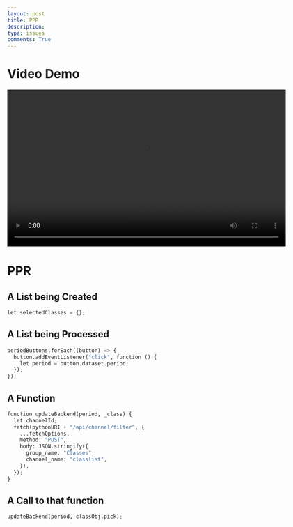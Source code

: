 ```yaml
---
layout: post
title: PPR
description: 
type: issues
comments: True
---
```


# Video Demo

<video width="640" height="360" controls>
  <source src="{{site.baseurl}}/images/2025-03-10 17-38-23.mp4" type="video/mp4">
  Your browser does not support the video tag.
</video>

# PPR


## A List being Created

  ```python
let selectedClasses = {}; 
  ```


## A List being Processed

```python
periodButtons.forEach((button) => {
  button.addEventListener("click", function () {
    let period = button.dataset.period;
  });
});
```


## A Function

```python
function updateBackend(period, _class) {
  let channelId;
  fetch(pythonURI + "/api/channel/filter", {
    ...fetchOptions,
    method: "POST",
    body: JSON.stringify({
      group_name: "Classes",
      channel_name: "classlist",
    }),
  });
}
```


## A Call to that function

```python
updateBackend(period, classObj.pick);
```